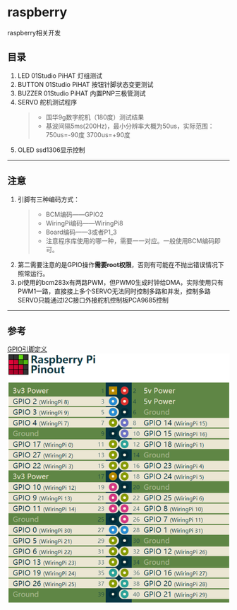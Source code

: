 # raspberry
raspberry相关开发
## 目录
1. LED 01Studio PiHAT 灯组测试
2. BUTTON 01Studio PiHAT 按钮针脚状态变更测试
3. BUZZER 01Studio PiHAT 内置PNP三极管测试
4. SERVO 舵机测试程序
    > - 国华9g数字舵机（180度）测试结果
    > - 基波间隔5ms(200Hz)，最小分辨率大概为50us，实际范围：750us=-90度 3700us=+90度 
5. OLED ssd1306显示控制

***
## 注意
1. 引脚有三种编码方式：
    > - BCM编码——GPIO2
    > - WiringPi编码——WiringPi8
    > - Board编码——3或者P1_3
    > - 注意程序库使用的哪一种，需要一一对应。一般使用BCM编码即可。
2. 第二需要注意的是GPIO操作**需要root权限**，否则有可能在不抛出错误情况下照常运行。
3. pi使用的bcm283x有两路PWM，但PWM0生成时钟给DMA，实际使用只有PWM1一路，直接接上多个SERVO无法同时控制多路和并发，控制多路SERVO只能通过I2C接口外接舵机控制板PCA9685控制
***
## 参考
[GPIO引脚定义](https://pinout.xyz/)  
![RPI.GPIO](https://raw.githubusercontent.com/kintansky/raspberry/main/PinOut.png)  

